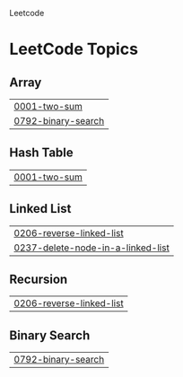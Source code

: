 Leetcode

<!---LeetCode Topics Start-->
# LeetCode Topics
## Array
|  |
| ------- |
| [0001-two-sum](https://github.com/TheKartik-Codes/Leetcode/tree/master/0001-two-sum) |
| [0792-binary-search](https://github.com/TheKartik-Codes/Leetcode/tree/master/0792-binary-search) |
## Hash Table
|  |
| ------- |
| [0001-two-sum](https://github.com/TheKartik-Codes/Leetcode/tree/master/0001-two-sum) |
## Linked List
|  |
| ------- |
| [0206-reverse-linked-list](https://github.com/TheKartik-Codes/Leetcode/tree/master/0206-reverse-linked-list) |
| [0237-delete-node-in-a-linked-list](https://github.com/TheKartik-Codes/Leetcode/tree/master/0237-delete-node-in-a-linked-list) |
## Recursion
|  |
| ------- |
| [0206-reverse-linked-list](https://github.com/TheKartik-Codes/Leetcode/tree/master/0206-reverse-linked-list) |
## Binary Search
|  |
| ------- |
| [0792-binary-search](https://github.com/TheKartik-Codes/Leetcode/tree/master/0792-binary-search) |
<!---LeetCode Topics End-->